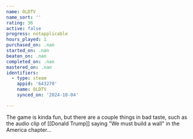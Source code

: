 ```yaml
---
name: OLDTV
name_sort: ''
rating: 36
active: false
progress: notapplicable
hours_played: 1
purchased_on: .nan
started_on: .nan
beaten_on: .nan
completed_on: .nan
mastered_on: .nan
identifiers:
  - type: steam
    appid: '643270'
    name: OLDTV
    synced_on: '2024-10-04'

---
```

The game is kinda fun, but there are a couple things in bad taste, such as the audio clip of [[Donald Trump]] saying "We must build a wall" in the America chapter...